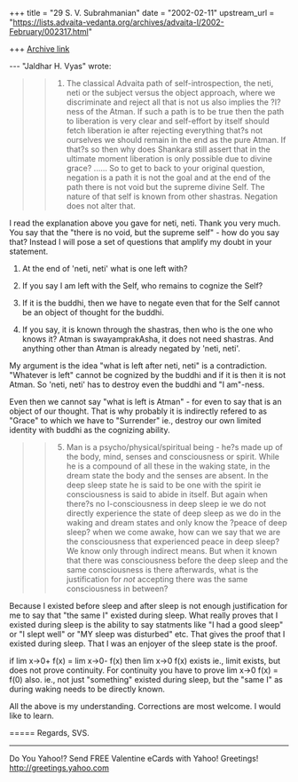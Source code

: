 +++
title = "29 S. V. Subrahmanian"
date = "2002-02-11"
upstream_url = "https://lists.advaita-vedanta.org/archives/advaita-l/2002-February/002317.html"

+++
[Archive link](https://lists.advaita-vedanta.org/archives/advaita-l/2002-February/002317.html)

--- "Jaldhar H. Vyas" <jaldhar at BRAINCELLS.COM> wrote:
> >  1. The classical Advaita path of self-introspection, the neti, neti or
> >     the subject versus the object approach, where we discriminate and
> >     reject all that is not us also implies the ?I?ness of the Atman. If
> >     such a path is to be true then the path to liberation is very clear
> >     and self-effort by itself should fetch liberation ie after rejecting
> >     everything that?s not ourselves we should remain in the end as the
> >     pure Atman. If that?s so then why does Shankara still assert that in
> >     the ultimate moment liberation is only possible due to divine grace?
...<snip>...
> So to get to back to your original question, negation is a path it is not
> the goal and at the end of the path there is not void but the supreme
> divine Self.  The nature of that self is known from other shastras.
> Negation does not alter that.

I read the explanation above you gave for neti, neti.  Thank you very much.
You say that the "there is no void, but the supreme self" - how do you say
that?  Instead I will pose a set of questions that amplify my doubt in your
statement.

1.  At the end of 'neti, neti' what is one left with?

2.  If you say I am left with the Self, who remains to cognize the Self?

3.  If it is the buddhi, then we have to negate even that for the Self cannot
be an object of thought for the buddhi.

4.  If you say, it is known through the shastras, then who is the one who knows
it?  Atman is swayamprakAsha, it does not need shastras.  And anything other
than Atman is already negated by 'neti, neti'.

My argument is the idea "what is left after neti, neti" is a contradiction.
"Whatever is left" cannot be cognized by the buddhi and if it is then it is not
Atman.  So 'neti, neti' has to destroy even the buddhi and "I am"-ness.

Even then we cannot say "what is left is Atman" - for even to say that is an
object of our thought.  That is why probably it is indirectly refered to as
"Grace" to which we have to "Surrender" ie., destroy our own limited identity
with buddhi as the cognizing ability.

> >  5. Man is a psycho/physical/spiritual being - he?s made up of the body,
> >     mind, senses and consciousness or spirit. While he is a compound of
> >     all these in the waking state, in the dream state the body and the
> >     senses are absent. In the deep sleep state he is said to be one with
> >     the spirit ie consciousness is said to abide in itself. But again
> >     when there?s no I-consciousness in deep sleep ie we do not directly
> >     experience the state of deep sleep as we do in the waking and dream
> >     states and only know the ?peace of deep sleep? when we come awake,
> >     how can we say that we are the consciousness that experienced peace
> >     in deep sleep?
> We know only through indirect means.  But when it known that there was
> consciousness before the deep sleep and the same consciousness is there
> afterwards, what is the justification for _not_ accepting there was the
> same consciousness in between?

Because I existed before sleep and after sleep is not enough justification for
me to say that "the same I" existed during sleep.  What really proves that I
existed during sleep is the ability to say statments like "I had a good sleep"
or "I slept well" or "MY sleep was disturbed" etc.  That gives the proof that I
existed during sleep.  That I was an enjoyer of the sleep state is the proof.

if lim x->0+ f(x) = lim x->0- f(x) then lim x->0 f(x) exists ie., limit exists,
but does not prove continuity.  For continuity you have to prove lim x->0 f(x)
= f(0) also. ie., not just "something" existed during sleep, but the "same I"
as during waking needs to be directly known.

All the above is my understanding.  Corrections are most welcome.  I would like
to learn.



=====
Regards,
SVS.

__________________________________________________
Do You Yahoo!?
Send FREE Valentine eCards with Yahoo! Greetings!
http://greetings.yahoo.com

